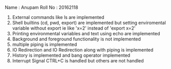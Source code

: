 Name : Anupam
Roll No : 20162118


1. External commands like ls are implemented
2. Shell builtins (cd, pwd, export) are implemented but setting enviromental variable without export ie like 'x=2' instead of 'export x=2'
3. Printing environmental variables and text using echo are implemented
4. Background and foreground functionality is not implemented
5. multiple piping is implemented
6. IO Redirection and IO Redirection along with piping is implemented
7. History is implemented and bang operator  implemented 
8. Interrupt Signal CTRL+C is handled but others are not handled
